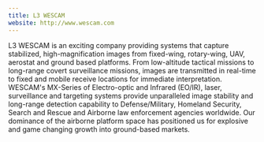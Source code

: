 ```yaml
---
title: L3 WESCAM
website: http://www.wescam.com
---
```


L3 WESCAM is an exciting company providing systems that capture stabilized, high-magnification images from fixed-wing, rotary-wing, UAV, aerostat and ground based platforms. From low-altitude tactical missions to long-range covert surveillance missions, images are transmitted in real-time to fixed and mobile receive locations for immediate interpretation. WESCAM's MX-Series of Electro-optic and Infrared (EO/IR), laser, surveillance and targeting systems provide unparalleled image stability and long-range detection capability to Defense/Military, Homeland Security, Search and Rescue and Airborne law enforcement agencies worldwide. Our dominance of the airborne platform space has positioned us for explosive and game changing growth into ground-based markets.
